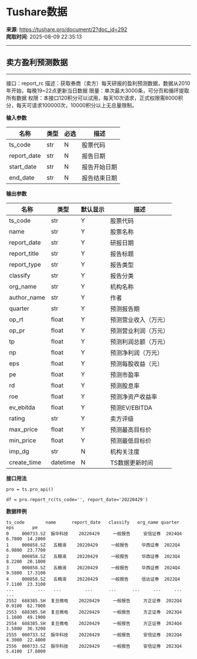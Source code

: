 # Tushare数据

**来源**: https://tushare.pro/document/2?doc_id=292  
**爬取时间**: 2025-08-09 22:35:13

---

## 卖方盈利预测数据

---

接口：report\_rc
描述：获取券商（卖方）每天研报的盈利预测数据，数据从2010年开始，每晚19~22点更新当日数据
限量：单次最大3000条，可分页和循环提取所有数据
权限：本接口120积分可以试用，每天10次请求，正式权限需8000积分，每天可请求100000次，10000积分以上无总量限制。

**输入参数**

| 名称 | 类型 | 必选 | 描述 |
| --- | --- | --- | --- |
| ts\_code | str | N | 股票代码 |
| report\_date | str | N | 报告日期 |
| start\_date | str | N | 报告开始日期 |
| end\_date | str | N | 报告结束日期 |

**输出参数**

| 名称 | 类型 | 默认显示 | 描述 |
| --- | --- | --- | --- |
| ts\_code | str | Y | 股票代码 |
| name | str | Y | 股票名称 |
| report\_date | str | Y | 研报日期 |
| report\_title | str | Y | 报告标题 |
| report\_type | str | Y | 报告类型 |
| classify | str | Y | 报告分类 |
| org\_name | str | Y | 机构名称 |
| author\_name | str | Y | 作者 |
| quarter | str | Y | 预测报告期 |
| op\_rt | float | Y | 预测营业收入（万元） |
| op\_pr | float | Y | 预测营业利润（万元） |
| tp | float | Y | 预测利润总额（万元） |
| np | float | Y | 预测净利润（万元） |
| eps | float | Y | 预测每股收益（元） |
| pe | float | Y | 预测市盈率 |
| rd | float | Y | 预测股息率 |
| roe | float | Y | 预测净资产收益率 |
| ev\_ebitda | float | Y | 预测EV/EBITDA |
| rating | str | Y | 卖方评级 |
| max\_price | float | Y | 预测最高目标价 |
| min\_price | float | Y | 预测最低目标价 |
| imp\_dg | str | N | 机构关注度 |
| create\_time | datetime | N | TS数据更新时间 |

**接口用法**

```
pro = ts.pro_api()

df = pro.report_rc(ts_code='', report_date='20220429')
```

**数据样例**

```
ts_code        name      report_date   classify   org_name quarter     eps       pe
0     000733.SZ  振华科技    20220429     一般报告     安信证券  2024Q4  6.7800  14.2000
1     000858.SZ   五粮液    20220429     一般报告     华西证券  2022Q4  6.9800  23.7700
2     000858.SZ   五粮液    20220429     一般报告     华西证券  2023Q4  8.2200  20.1800
3     000858.SZ   五粮液    20220429     一般报告     华西证券  2024Q4  9.5800  17.3100
4     000858.SZ   五粮液    20220429     一般报告     信达证券  2022Q4  7.1100  23.3100
...         ...   ...         ...      ...      ...     ...     ...      ...
2552  688385.SH  复旦微电    20220429     一般报告     方正证券  2022Q4  0.9100  62.7000
2553  688385.SH  复旦微电    20220429     一般报告     方正证券  2023Q4  1.1600  49.1900
2554  688385.SH  复旦微电    20220429     一般报告     方正证券  2024Q4  1.5800  36.3200
2555  000733.SZ  振华科技    20220429     一般报告     安信证券  2022Q4  4.3000  22.4000
2556  000733.SZ  振华科技    20220429     一般报告     安信证券  2023Q4  5.4100  17.8000
```
